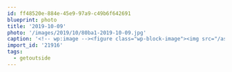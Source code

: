```yaml
---
id: ff48520e-884e-45e9-97a9-c49b6f642691
blueprint: photo
title: '2019-10-09'
photo: '/images/2019/10/80ba1-2019-10-09.jpg'
caption: '<!-- wp:image --><figure class="wp-block-image"><img src="/assets/images/2019/10/80ba1-2019-10-09.jpg" /></figure><!-- /wp:image --><!-- wp:paragraph --><p>Winter is on the way. #getoutside</p><!-- /wp:paragraph -->'
import_id: '21916'
tags:
  - getoutside
---
```

